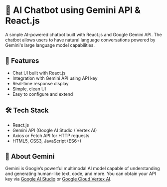 # 🤖 AI Chatbot using Gemini API & React.js

A simple AI-powered chatbot built with React.js and Google Gemini API. The chatbot allows users to have natural language conversations powered by Gemini's large language model capabilities.

## 🚀 Features

- Chat UI built with React.js
- Integration with Gemini API using API key
- Real-time response display
- Simple, clean UI
- Easy to configure and extend

## 🛠️ Tech Stack

- React.js
- Gemini API (Google AI Studio / Vertex AI)
- Axios or Fetch API for HTTP requests
- HTML5, CSS3, JavaScript (ES6+)

## 🧠 About Gemini

Gemini is Google’s powerful multimodal AI model capable of understanding and generating human-like text, code, and more. You can obtain your API key via [Google AI Studio](https://makersuite.google.com/app) or [Google Cloud Vertex AI](https://cloud.google.com/vertex-ai/docs/generative-ai/overview).

